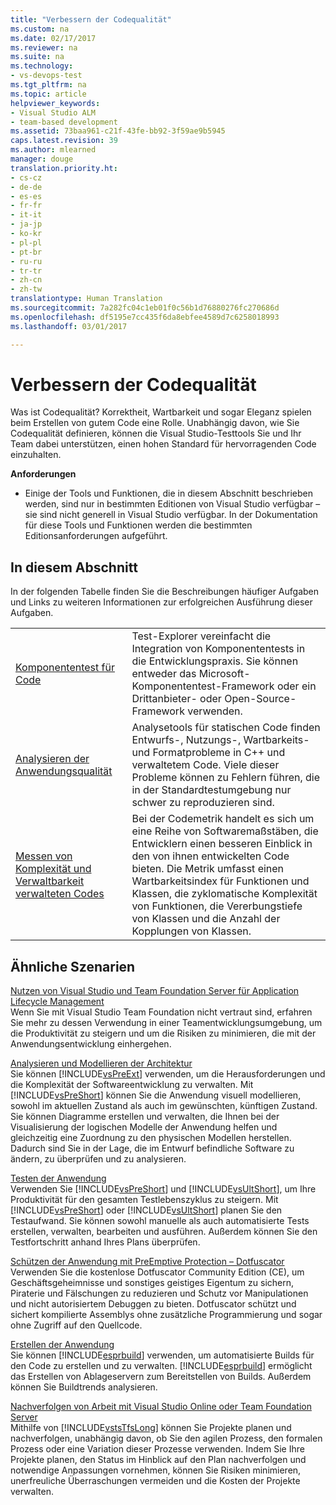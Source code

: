 ```yaml
---
title: "Verbessern der Codequalität"
ms.custom: na
ms.date: 02/17/2017
ms.reviewer: na
ms.suite: na
ms.technology:
- vs-devops-test
ms.tgt_pltfrm: na
ms.topic: article
helpviewer_keywords:
- Visual Studio ALM
- team-based development
ms.assetid: 73baa961-c21f-43fe-bb92-3f59ae9b5945
caps.latest.revision: 39
ms.author: mlearned
manager: douge
translation.priority.ht:
- cs-cz
- de-de
- es-es
- fr-fr
- it-it
- ja-jp
- ko-kr
- pl-pl
- pt-br
- ru-ru
- tr-tr
- zh-cn
- zh-tw
translationtype: Human Translation
ms.sourcegitcommit: 7a282fc04c1eb01f0c56b1d76880276fc270686d
ms.openlocfilehash: df5195e7cc435f6da8ebfee4589d7c6258018993
ms.lasthandoff: 03/01/2017

---
```

# <a name="improve-code-quality"></a>Verbessern der Codequalität
Was ist Codequalität? Korrektheit, Wartbarkeit und sogar Eleganz spielen beim Erstellen von gutem Code eine Rolle. Unabhängig davon, wie Sie Codequalität definieren, können die Visual Studio-Testtools Sie und Ihr Team dabei unterstützen, einen hohen Standard für hervorragenden Code einzuhalten.  
  
 **Anforderungen**  
  
-   Einige der Tools und Funktionen, die in diesem Abschnitt beschrieben werden, sind nur in bestimmten Editionen von Visual Studio verfügbar – sie sind nicht generell in Visual Studio verfügbar. In der Dokumentation für diese Tools und Funktionen werden die bestimmten Editionsanforderungen aufgeführt.  
  
## <a name="in-this-section"></a>In diesem Abschnitt  
 In der folgenden Tabelle finden Sie die Beschreibungen häufiger Aufgaben und Links zu weiteren Informationen zur erfolgreichen Ausführung dieser Aufgaben.  
  
|||  
|-|-|  
|[Komponententest für Code](../test/unit-test-your-code.md)|Test-Explorer vereinfacht die Integration von Komponententests in die Entwicklungspraxis. Sie können entweder das Microsoft-Komponententest-Framework oder ein Drittanbieter- oder Open-Source-Framework verwenden.|  
|[Analysieren der Anwendungsqualität](../code-quality/analyzing-application-quality-by-using-code-analysis-tools.md)|Analysetools für statischen Code finden Entwurfs-, Nutzungs-, Wartbarkeits- und Formatprobleme in C++ und verwaltetem Code. Viele dieser Probleme können zu Fehlern führen, die in der Standardtestumgebung nur schwer zu reproduzieren sind.|  
|[Messen von Komplexität und Verwaltbarkeit verwalteten Codes](../code-quality/measuring-complexity-and-maintainability-of-managed-code.md)|Bei der Codemetrik handelt es sich um eine Reihe von Softwaremaßstäben, die Entwicklern einen besseren Einblick in den von ihnen entwickelten Code bieten. Die Metrik umfasst einen Wartbarkeitsindex für Funktionen und Klassen, die zyklomatische Komplexität von Funktionen, die Vererbungstiefe von Klassen und die Anzahl der Kopplungen von Klassen.|  
  
## <a name="related-scenarios"></a>Ähnliche Szenarien  
 [Nutzen von Visual Studio und Team Foundation Server für Application Lifecycle Management](assetId:///7ae9182f-4762-4bd3-b238-39ce987932e5)  
 Wenn Sie mit Visual Studio Team Foundation nicht vertraut sind, erfahren Sie mehr zu dessen Verwendung in einer Teamentwicklungsumgebung, um die Produktivität zu steigern und um die Risiken zu minimieren, die mit der Anwendungsentwicklung einhergehen.  
  
 [Analysieren und Modellieren der Architektur](../modeling/analyze-and-model-your-architecture.md)  
 Sie können [!INCLUDE[vsPreExt](../test/includes/vspreext_md.md)] verwenden, um die Herausforderungen und die Komplexität der Softwareentwicklung zu verwalten. Mit [!INCLUDE[vsPreShort](../test/includes/vspreshort_md.md)] können Sie die Anwendung visuell modellieren, sowohl im aktuellen Zustand als auch im gewünschten, künftigen Zustand. Sie können Diagramme erstellen und verwalten, die Ihnen bei der Visualisierung der logischen Modelle der Anwendung helfen und gleichzeitig eine Zuordnung zu den physischen Modellen herstellen. Dadurch sind Sie in der Lage, die im Entwurf befindliche Software zu ändern, zu überprüfen und zu analysieren.  
  
 [Testen der Anwendung](https://www.visualstudio.com/docs/test/overview)  
 Verwenden Sie [!INCLUDE[vsPreShort](../test/includes/vspreshort_md.md)] und [!INCLUDE[vsUltShort](../test/includes/vsultshort_md.md)], um Ihre Produktivität für den gesamten Testlebenszyklus zu steigern. Mit [!INCLUDE[vsPreShort](../test/includes/vspreshort_md.md)] oder [!INCLUDE[vsUltShort](../test/includes/vsultshort_md.md)] planen Sie den Testaufwand. Sie können sowohl manuelle als auch automatisierte Tests erstellen, verwalten, bearbeiten und ausführen. Außerdem können Sie den Testfortschritt anhand Ihres Plans überprüfen.  
  
 [Schützen der Anwendung mit PreEmptive Protection – Dotfuscator](../ide/dotfuscator/index.md)  
 Verwenden Sie die kostenlose Dotfuscator Community Edition (CE), um Geschäftsgeheimnisse und sonstiges geistiges Eigentum zu sichern, Piraterie und Fälschungen zu reduzieren und Schutz vor Manipulationen und nicht autorisiertem Debuggen zu bieten.  Dotfuscator schützt und sichert kompilierte Assemblys ohne zusätzliche Programmierung und sogar ohne Zugriff auf den Quellcode.
  
 [Erstellen der Anwendung](https://www.visualstudio.com/docs/build/overview)  
 Sie können [!INCLUDE[esprbuild](../test/includes/esprbuild_md.md)] verwenden, um automatisierte Builds für den Code zu erstellen und zu verwalten. [!INCLUDE[esprbuild](../test/includes/esprbuild_md.md)] ermöglicht das Erstellen von Ablageservern zum Bereitstellen von Builds. Außerdem können Sie Buildtrends analysieren.  
  
 [Nachverfolgen von Arbeit mit Visual Studio Online oder Team Foundation Server](https://www.visualstudio.com/docs/work/overview)  
 Mithilfe von [!INCLUDE[vstsTfsLong](../test/includes/vststfslong_md.md)] können Sie Projekte planen und nachverfolgen, unabhängig davon, ob Sie den agilen Prozess, den formalen Prozess oder eine Variation dieser Prozesse verwenden. Indem Sie Ihre Projekte planen, den Status im Hinblick auf den Plan nachverfolgen und notwendige Anpassungen vornehmen, können Sie Risiken minimieren, unerfreuliche Überraschungen vermeiden und die Kosten der Projekte verwalten.
